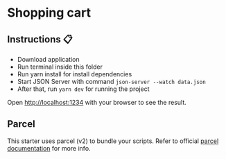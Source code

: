 <div>
  <h1>Shopping cart</h1>
</div>

## Instructions 📋

* Download application
* Run terminal inside this folder
* Run yarn install for install dependencies
* Start JSON Server with command `json-server --watch data.json`
* After that, run `yarn dev` for running the project


Open [http://localhost:1234](http://localhost:1234) with your browser to see the result.


## Parcel

This starter uses parcel (v2) to bundle your scripts. Refer to official [parcel documentation](https://parceljs.org/) for more info.

